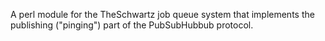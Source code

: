 A perl module for the TheSchwartz job queue system that implements the
publishing ("pinging") part of the PubSubHubbub protocol.
